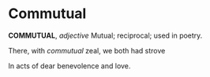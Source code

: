 # Commutual

**COMMUTUAL**, _adjective_ Mutual; reciprocal; used in poetry.

There, with _commutual_ zeal, we both had strove

In acts of dear benevolence and love.